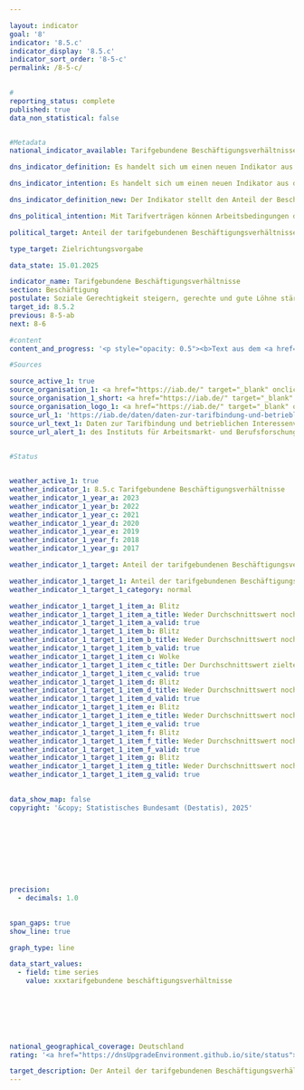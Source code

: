```yaml
---

layout: indicator        
goal: '8'        
indicator: '8.5.c'        
indicator_display: '8.5.c'        
indicator_sort_order: '8-5-c'        
permalink: /8-5-c/        
        

#
reporting_status: complete        
published: true        
data_non_statistical: false        


#Metadata        
national_indicator_available: Tarifgebundene Beschäftigungsverhältnisse        

dns_indicator_definition: Es handelt sich um einen neuen Indikator aus der Weiterentwicklung 2025&nbsp;der Deutschen Nachhaltigkeitsstrategie.        

dns_indicator_intention: Es handelt sich um einen neuen Indikator aus der Weiterentwicklung 2025&nbsp;der Deutschen Nachhaltigkeitsstrategie.        

dns_indicator_definition_new: Der Indikator stellt den Anteil der Beschäftigten (in Prozent) dar, der in Betrieben mit Branchen-/Flächentarifvertrag oder Firmen-/Haustarifvertrag arbeitet.        

dns_political_intention: Mit Tarifverträgen können Arbeitsbedingungen dauerhaft, zukunftsgerichtet und mitbestimmt gesichert werden. Auch die Richtlinie (<abbr title="Europäische Union" tabindex="0">EU</abbr>) 2022/2041&nbsp;über angemessene Mindestlöhne in der Europäischen Union (<abbr title="Europäische Union" tabindex="0">EU</abbr>-Mindestlohn-Richtlinie) betont die Bedeutung von Tarifverträgen für die Sicherung angemessener Arbeitsbedingungen. Vor diesem Hintergrund verpflichtet die Richtlinie Mitgliedstaaten mit einer "tarifvertraglichen Abdeckung" von weniger als 80&nbsp;Prozent, einen Aktionsplan zur Förderung von Tarifverhandlungen zu erstellen.        

political_target: Anteil der tarifgebundenen Beschäftigungsverhältnisse bis 2030&nbsp;erhöhen        

type_target: Zielrichtungsvorgabe        

data_state: 15.01.2025        

indicator_name: Tarifgebundene Beschäftigungsverhältnisse        
section: Beschäftigung        
postulate: Soziale Gerechtigkeit steigern, gerechte und gute Löhne stärken        
target_id: 8.5.2        
previous: 8-5-ab        
next: 8-6        

#content         
content_and_progress: '<p style="opacity: 0.5"><b>Text aus dem <a href="https://dns-indikatoren.de/assets/Publikationen/Indikatorenberichte/2022.pdf">Indikatorenbericht 2022&nbsp;- Stand 31.10.2022</a></b><br><br></p>'                

#Sources        

source_active_1: true
source_organisation_1: <a href="https://iab.de/" target="_blank" onclick="return confirm_alert('des Instituts für Arbeitsmarkt- und Berufsforschung', 'De')">Institut für Arbeitsmarkt- und Berufsforschung</a>
source_organisation_1_short: <a href="https://iab.de/" target="_blank" onclick="return confirm_alert('des Instituts für Arbeitsmarkt- und Berufsforschung', 'De')">Institut für Arbeitsmarkt- und Berufsforschung</a>
source_organisation_logo_1: <a href="https://iab.de/" target="_blank" onclick="return confirm_alert('des Instituts für Arbeitsmarkt- und Berufsforschung', 'De')"><img src="https://dnsTestEnvironment.github.io/dns-indicators/public/OrgImgDe/iab.png" alt="Institut für Arbeitsmarkt- und Berufsforschung" title=" Klicken Sie hier um zur Homepage der Organisation Institut für Arbeitsmarkt- und Berufsforschung zu gelangen." style="height:60px; width:148px; border:transparent"/></a>
source_url_1: 'https://iab.de/daten/daten-zur-tarifbindung-und-betrieblichen-interessenvertetung/'
source_url_text_1: Daten zur Tarifbindung und betrieblichen Interessenvertretung
source_url_alert_1: des Instituts für Arbeitsmarkt- und Berufsforschung
        

#Status        


weather_active_1: true
weather_indicator_1: 8.5.c Tarifgebundene Beschäftigungsverhältnisse
weather_indicator_1_year_a: 2023
weather_indicator_1_year_b: 2022
weather_indicator_1_year_c: 2021
weather_indicator_1_year_d: 2020
weather_indicator_1_year_e: 2019
weather_indicator_1_year_f: 2018
weather_indicator_1_year_g: 2017

weather_indicator_1_target: Anteil der tarifgebundenen Beschäftigungsverhältnisse bis 2030&nbsp;erhöhen

weather_indicator_1_target_1: Anteil der tarifgebundenen Beschäftigungsverhältnisse bis 2030&nbsp;erhöhen
weather_indicator_1_target_1_category: normal

weather_indicator_1_target_1_item_a: Blitz
weather_indicator_1_target_1_item_a_title: Weder Durchschnittswert noch die vorherige Veränderung deuten in 2023 in die richtige Richtung.
weather_indicator_1_target_1_item_a_valid: true
weather_indicator_1_target_1_item_b: Blitz
weather_indicator_1_target_1_item_b_title: Weder Durchschnittswert noch die vorherige Veränderung deuten in 2022 in die richtige Richtung.
weather_indicator_1_target_1_item_b_valid: true
weather_indicator_1_target_1_item_c: Wolke
weather_indicator_1_target_1_item_c_title: Der Durchschnittswert zielte in 2021 in die falsche Richtung oder zeigt eine Stagnation an, im vorangegangenen Jahr zeigte sich jedoch eine Wende in die gewünschte Richtung.
weather_indicator_1_target_1_item_c_valid: true
weather_indicator_1_target_1_item_d: Blitz
weather_indicator_1_target_1_item_d_title: Weder Durchschnittswert noch die vorherige Veränderung deuten in 2020 in die richtige Richtung.
weather_indicator_1_target_1_item_d_valid: true
weather_indicator_1_target_1_item_e: Blitz
weather_indicator_1_target_1_item_e_title: Weder Durchschnittswert noch die vorherige Veränderung deuten in 2019 in die richtige Richtung.
weather_indicator_1_target_1_item_e_valid: true
weather_indicator_1_target_1_item_f: Blitz
weather_indicator_1_target_1_item_f_title: Weder Durchschnittswert noch die vorherige Veränderung deuten in 2018 in die richtige Richtung.
weather_indicator_1_target_1_item_f_valid: true
weather_indicator_1_target_1_item_g: Blitz
weather_indicator_1_target_1_item_g_title: Weder Durchschnittswert noch die vorherige Veränderung deuten in 2017 in die richtige Richtung.
weather_indicator_1_target_1_item_g_valid: true        
        

data_show_map: false        
copyright: '&copy; Statistisches Bundesamt (Destatis), 2025'        

        

        

        

        

precision: 
  - decimals: 1.0
            

span_gaps: true        
show_line: true        

graph_type: line                

data_start_values: 
  - field: time series
    value: xxxtarifgebundene beschäftigungsverhältnisse        

        

        

                        

national_geographical_coverage: Deutschland                
rating: '<a href="https://dnsUpgradeEnvironment.github.io/site/status"><img src="https://sdg-indikatoren.de/public/Wettersymbole/Blitz.png" title="Weder Durchschnittswert noch die vorherige Veränderung deuten in 2023 in die richtige Richtung." alt="Wettersymbol Blitz"/></a>'        

target_description: Der Anteil der tarifgebundenen Beschäftigungsverhältnisse soll steigen.<br><br>Ausgehend von der Zielformulierung deuten sowohl der aktuelle Wert, als auch die durchschnittliche Veränderung der letzten sechs Jahre in Richtung einer Verringerung. Entsprechend wird Indikator 8.5.c für das Jahr 2023&nbsp;mit "Gewitter" bewertet.        
---
```


